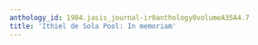 ```yaml
---
anthology_id: 1984.jasis_journal-ir0anthology0volumeA35A4.7
title: 'Ithiel de Sola Pool: In memoriam'
---
```

